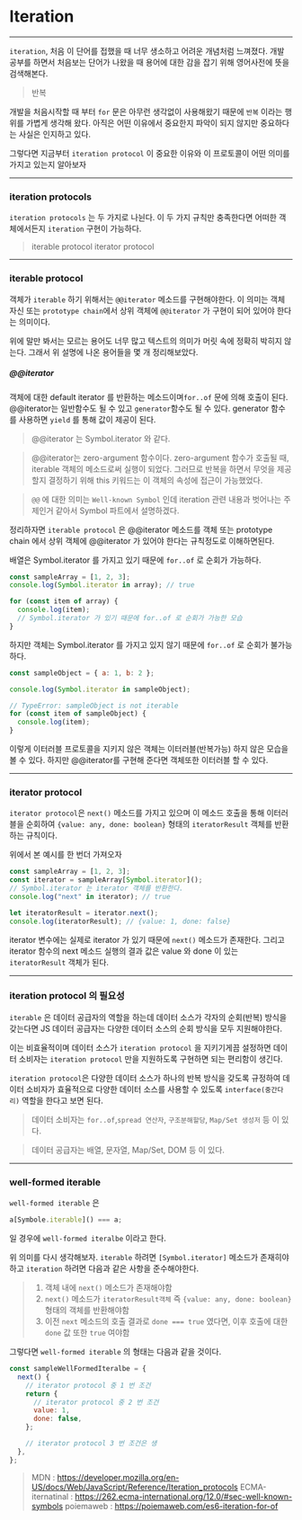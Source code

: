 # Iteration

---

`iteration`, 처음 이 단어를 접했을 때 너무 생소하고 어려운 개념처럼 느껴졌다. 개발 공부를 하면서 처음보는 단어가 나왔을 때 용어에 대한 감을 잡기 위해 영어사전에 뜻을 검색해본다.

> 반복

개발을 처음시작할 때 부터 `for` 문은 아무런 생각없이 사용해왔기 때문에 `반복` 이라는 행위를 가볍게 생각해 왔다. 아직은 어떤 이유에서 중요한지 파악이 되지 않지만 중요하다는 사실은 인지하고 있다.

그렇다면 지금부터 `iteration protocol` 이 중요한 이유와 이 프로토콜이 어떤 의미를 가지고 있는지 알아보자

---

### iteration protocols

`iteration protocols` 는 두 가지로 나뉜다. 이 두 가지 규칙만 충족한다면 어떠한 객체에서든지 `iteration` 구현이 가능하다.

> iterable protocol
> iterator protocol

---

### iterable protocol

객체가 `iterable` 하기 위해서는 `@@iterator` 메소드를 구현해야한다. 이 의미는 객체 자신 또는 `prototype chain`에서 상위 객체에 `@@iterator` 가 구현이 되어 있어야 한다는 의미이다.

위에 말만 봐서는 모르는 용어도 너무 많고 텍스트의 의미가 머릿 속에 정확히 박히지 않는다. 그래서 위 설명에 나온 용어들을 몇 개 정리해보았다.

##### @@iterator

객체에 대한 default iterator 를 반환하는 메소드이며`for..of` 문에 의해 호출이 된다. @@iterator는 일반함수도 될 수 있고 `generator`함수도 될 수 있다. generator 함수를 사용하면 `yield` 를 통해 값이 제공이 된다.

> @@iterator 는 Symbol.iterator 와 같다.

> @@iterator는 zero-argument 함수이다. zero-argument 함수가 호출될 때, iterable 객체의 메소드로써 실행이 되었다. 그러므로 반복을 하면서 무엇을 제공할지 결정하기 위해 this 키워드는 이 객체의 속성에 접근이 가능했었다.

> `@@` 에 대한 의미는 `Well-known Symbol` 인데 iteration 관련 내용과 벗어나는 주제인거 같아서 Symbol 파트에서 설명하겠다.

정리하자면 `iterable protocol` 은 @@iterator 메소드를 객체 또는 prototype chain 에서 상위 객체에 @@iterator 가 있어야 한다는 규칙정도로 이해하면된다.

배열은 Symbol.iterator 를 가지고 있기 때문에 `for..of` 로 순회가 가능하다.

```js
const sampleArray = [1, 2, 3];
console.log(Symbol.iterator in array); // true

for (const item of array) {
  console.log(item);
  // Symbol.iterator 가 있기 때문에 for..of 로 순회가 가능한 모습
}
```

하지만 객체는 Symbol.iterator 를 가지고 있지 않기 때문에 `for..of` 로 순회가 불가능하다.

```js
const sampleObject = { a: 1, b: 2 };

console.log(Symbol.iterator in sampleObject);

// TypeError: sampleObject is not iterable
for (const item of sampleObject) {
  console.log(item);
}
```

이렇게 이터러블 프로토콜을 지키지 않은 객체는 이터러블(반복가능) 하지 않은 모습을 볼 수 있다. 하지만 @@iterator를 구현해 준다면 객체또한 이터러블 할 수 있다.

---

### iterator protocol

`iterator protocol`은 `next()` 메소드를 가지고 있으며 이 메소드 호출을 통해 이터러블을 순회하여 `{value: any, done: boolean}` 형태의 `iteratorResult` 객체를 반환하는 규칙이다.

위에서 본 예시를 한 번더 가져오자

```js
const sampleArray = [1, 2, 3];
const iterator = sampleArray[Symbol.iterator]();
// Symbol.iterator 는 iterator 객체를 반환한다.
console.log("next" in iterator); // true

let iteratorResult = iterator.next();
console.log(iteratorResult); // {value: 1, done: false}
```

iterator 변수에는 실제로 iterator 가 있기 때문에 `next()` 메소드가 존재한다. 그리고 iterator 함수의 next 메소드 실행의 결과 값은 value 와 done 이 있는 `iteratorResult` 객체가 된다.

---

### iteration protocol 의 필요성

`iterable` 은 데이터 공급자의 역할을 하는데 데이터 소스가 각자의 순회(반복) 방식을 갖는다면 JS 데이터 공급자는 다양한 데이터 소스의 순회 방식을 모두 지원해야한다.

이는 비효율적이며 데이터 소스가 `iteration protocol` 을 지키기게끔 설정하면 데이터 소비자는 `iteration protocol` 만을 지원하도록 구현하면 되는 편리함이 생긴다.

`iteration protocol`은 다양한 데이터 소스가 하나의 반복 방식을 갖도록 규정하여 데이터 소비자가 효율적으로 다양한 데이터 소스를 사용할 수 있도록 `interface(중간다리)` 역할을 한다고 보면 된다.

> 데이터 소비자는 `for..of`,`spread 연산자`, `구조분해할당`, `Map/Set 생성저` 등 이 있다.

> 데이터 공급자는 배열, 문자열, Map/Set, DOM 등 이 있다.

---

### well-formed iterable

`well-formed iterable` 은

```js
a[Symbole.iterable]() === a;
```

일 경우에 `well-formed iteralbe` 이라고 한다.

위 의미를 다시 생각해보자.
`iterable` 하려면 `[Symbol.iterator]` 메소드가 존재히야하고
`iteration` 하려면 다음과 같은 사항을 준수해야한다.

> 1. 객체 내에 `next()` 메소드가 존재해야함
> 2. `next()` 메소드가 `iteratorResult객체` 즉 `{value: any, done: boolean}` 형태의 객체를 반환해야함
> 3. 이전 `next` 메소드의 호출 결과로 `done === true` 였다면, 이후 호출에 대한 `done` 값 또한 `true` 여야함

그렇다면 `well-formed iterable` 의 형태는 다음과 같을 것이다.

```js
const sampleWellFormedIteralbe = {
  next() {
    // iterator protocol 중 1 번 조건
    return {
      // iterator protocol 중 2 번 조건
      value: 1,
      done: false,
    };

    // iterator protocol 3 번 조건은 생
  },
};
```

> MDN : https://developer.mozilla.org/en-US/docs/Web/JavaScript/Reference/Iteration_protocols
> ECMA-iternatinal : https://262.ecma-international.org/12.0/#sec-well-known-symbols
> poiemaweb : https://poiemaweb.com/es6-iteration-for-of
